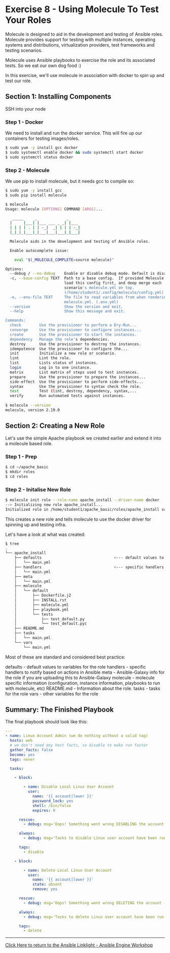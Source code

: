 # Exercise 8 - Using Molecule To Test Your Roles

Molecule is designed to aid in the development and testing of Ansible roles. Molecule provides support for testing with multiple instances, operating systems and distributions, virtualization providers, test frameworks and testing scenarios.

Molecule uses Ansible playbooks to exercise the role and its associated tests. So we eat our own dog food :)

In this exercise, we'll use molecule in association with docker to spin up and test our role.


## Section 1: Installing Components

SSH into your node

### Step 1 - Docker

We need to install and run the docker service. This will fire up our containers for testing images/roles.

```bash
$ sudo yum -y install gcc docker
$ sudo systemctl enable docker && sudo systemctl start docker
$ sudo systemctl status docker
```

### Step 2 - Molecule

We use pip to install molecule, but it needs gcc to compile so:

```bash
$ sudo yum -y install gcc
$ sudo pip install molecule
```

```bash
$ molecule
Usage: molecule [OPTIONS] COMMAND [ARGS]...

   _____     _             _
  |     |___| |___ ___ _ _| |___
  | | | | . | | -_|  _| | | | -_|
  |_|_|_|___|_|___|___|___|_|___|

  Molecule aids in the development and testing of Ansible roles.

  Enable autocomplete issue:

    eval "$(_MOLECULE_COMPLETE=source molecule)"

Options:
  --debug / --no-debug    Enable or disable debug mode. Default is disabled.
  -c, --base-config TEXT  Path to a base config.  If provided Molecule will
                          load this config first, and deep merge each
                          scenario's molecule.yml on top.
                          (/home/student1/.config/molecule/config.yml)
  -e, --env-file TEXT     The file to read variables from when rendering
                          molecule.yml. (.env.yml)
  --version               Show the version and exit.
  --help                  Show this message and exit.

Commands:
  check        Use the provisioner to perform a Dry-Run...
  converge     Use the provisioner to configure instances...
  create       Use the provisioner to start the instances.
  dependency   Manage the role's dependencies.
  destroy      Use the provisioner to destroy the instances.
  idempotence  Use the provisioner to configure the...
  init         Initialize a new role or scenario.
  lint         Lint the role.
  list         Lists status of instances.
  login        Log in to one instance.
  matrix       List matrix of steps used to test instances.
  prepare      Use the provisioner to prepare the instances...
  side-effect  Use the provisioner to perform side-effects...
  syntax       Use the provisioner to syntax check the role.
  test         Test (lint, destroy, dependency, syntax,...
  verify       Run automated tests against instances.
  
$ molecule --version
molecule, version 2.19.0
```

## Section 2: Creating a New Role

Let's use the simple Apache playbook we created earlier and extend it into a molecule based role.

### Step 1 - Prep

```bash
$ cd ~/apache_basic
$ mkdir roles
$ cd roles
```

### Step 2 - Initalise New Role

```bash
$ molecule init role --role-name apache_install --driver-name docker
--> Initializing new role apache_install...
Initialized role in /home/student1/apache_basic/roles/apache_install successfully.
```

This creates a new role and tells molecule to use the docker driver for spinning up and testing infra.

Let's have a look at what was created:

```bash
$ tree
.
└── apache_install
    ├── defaults                                <--- default values to variables for the role
    │   └── main.yml
    ├── handlers                                <--- specific handlers to notify based on actions
    │   └── main.yml
    ├── meta
    │   └── main.yml
    ├── molecule
    │   └── default
    │       ├── Dockerfile.j2
    │       ├── INSTALL.rst
    │       ├── molecule.yml
    │       ├── playbook.yml
    │       └── tests
    │           ├── test_default.py
    │           └── test_default.pyc
    ├── README.md
    ├── tasks
    │   └── main.yml
    └── vars
        └── main.yml
```

Most of these are standard and considered best practice:

defaults - default values to variables for the role
handlers - specific handlers to notify based on actions in Ansible
meta - Ansible-Galaxy info for the role if you are uploading this to Ansible-Galaxy
molecule - molecule specific information (configuration, instance information, playbooks to run with molecule, etc)
README.md - Information about the role.
tasks - tasks for the role
vars - other variables for the role

## Summary: The Finished Playbook

The final playbook should look like this:

```yml
---
- name: Linux Account Admin (we do nothing without a valid tag)
  hosts: web
  # we don't need any host facts, so disable to make run faster
  gather_facts: false
  become: yes
  tags: never

  tasks:

    - block:

        - name: Disable Local Linux User Account
          user:
            name: '{{ account|lower }}'
            password_lock: yes
            shell: /bin/false
            expires: 0

      rescue:
        - debug: msg='Oops! Something went wrong DISABLING the account - please investigate'

      always:
        - debug: msg='Tasks to disable Linux user account have been run'

      tags:
        - disable

    - block:

        - name: Delete Local Linux User Account
          user:
            name: '{{ account|lower }}'
            state: absent
            remove: yes

      rescue:
        - debug: msg='Oops! Something went wrong DELETING the account - please investigate'

      always:
        - debug: msg='Tasks to delete Linux user account have been run'

      tags:
        - delete
```


---

[Click Here to return to the Ansible Linklight - Ansible Engine Workshop](../README.md)

